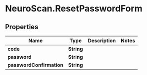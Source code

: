 # NeuroScan.ResetPasswordForm

## Properties

Name | Type | Description | Notes
------------ | ------------- | ------------- | -------------
**code** | **String** |  | 
**password** | **String** |  | 
**passwordConfirmation** | **String** |  | 


